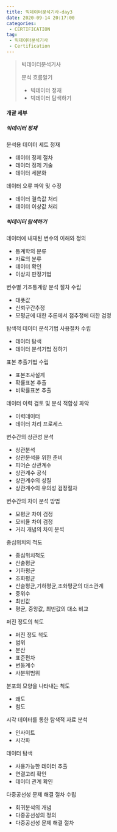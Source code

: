 ```yaml
---
title: 빅데이터분석기사-day3
date: 2020-09-14 20:17:00
categories:
 - CERTIFICATION
tag:
 - 빅데이터분석기사
 - Certification
---
```


> 빅데이터분석기사
>
> 분석 흐름알기
>
> - 빅데이터 정재
> - 빅데이터 탐색하기

#### 개괄 세부

##### 빅데이터 정재

분석용 데이터 세트 정재

- 데이터 정제 절차
- 데이터 정제 기술
- 데이터 세분화

데이터 오류 파악 및 수정

- 데이터 결측값 처리
- 데이터 이상값 처리



##### 빅데이터 탐색하기

데이터에 내재된 변수의 이해와 정의

- 통계학의 분류
- 자료의 분류
- 데이터 확인
- 이상치 판정기법

변수별 기초통계량 분석 절차 수립

- 대푯값
- 신뢰구간추정
- 모평균에 대한 추론에서 점추정에 대한 검정

탐색적 데이터 분석기법 사용절차 수립

- 데이터 탐색
- 데이터 분석기법 정하기

표본 추출기법 수립

- 표본조사설계
- 확률표본 추출
- 비확률표본 추출

데이터 이력 검토 및 분석 적합성 파악

- 이력데이터
- 데이터 처리 프로세스

변수간의 상관성 분석

- 상관분석
- 상관분석을 위한 준비
- 피어슨 상관계수
- 상관계수 공식
- 상관계수의 성질
- 상관계수의 유의성 검정절차

변수간의 차이 분석 방법

- 모평균 차이 검정
- 모비율 차이 검정
- 거리 개념의 차이 분석

중심위치의 척도

- 중심위치척도
- 산술평균
- 기하평균
- 조화평균
- 산술평균,기하평균,조화평균의 대소관계
- 중위수
- 최빈값
- 평균, 중앙값, 최빈값의 대소 비교

퍼진 정도의 척도

- 퍼진 정도 척도
- 범위
- 분산
- 표준편차
- 변동계수
- 사분위범위

분포의 모양을 나타내는 척도

- 왜도
- 첨도

시각 데이터를 통한 탐색적 자료 분석

- 인사이트
- 시각화

데이터 탐색

- 사용가능한 데이터 추출
- 연결고리 확인
- 데이터 관계 확인

다중공선성 문제 해결 절차 수립

- 회귀분석의 개념
- 다중공선성의 정의
- 다중공선성 문제 해결 절차